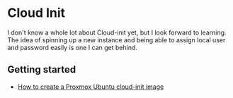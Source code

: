# Cloud Init
I don't know a whole lot about Cloud-init yet, but I look forward to learning. The idea of spinning up a new instance and being able to assign local user and password easily is one I can get behind.

## Getting started
- [How to create a Proxmox Ubuntu cloud-init image](https://austinsnerdythings.com/2021/08/30/how-to-create-a-proxmox-ubuntu-cloud-init-image/)
